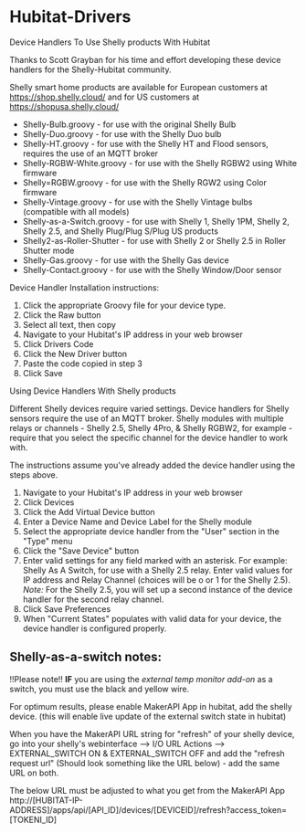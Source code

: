 # Hubitat-Drivers
Device Handlers To Use Shelly products With Hubitat

Thanks to Scott Grayban for his time and effort developing these device handlers for the Shelly-Hubitat community.

Shelly smart home products are available for European customers at https://shop.shelly.cloud/ and for US customers at https://shopusa.shelly.cloud/

* Shelly-Bulb.groovy - for use with the original Shelly Bulb
* Shelly-Duo.groovy - for use with the Shelly Duo bulb
* Shelly-HT.groovy - for use with the Shelly HT and Flood sensors, requires the use of an MQTT broker
* Shelly-RGBW-White.groovy - for use with the Shelly RGBW2 using White firmware
* Shelly=RGBW.groovy - for use with the Shelly RGW2 using Color firmware
* Shelly-Vintage.groovy - for use with the Shelly Vintage bulbs (compatible with all models)
* Shelly-as-a-Switch.groovy - for use with Shelly 1, Shelly 1PM, Shelly 2, Shelly 2.5, and Shelly Plug/Plug S/Plug US products
* Shelly2-as-Roller-Shutter - for use with Shelly 2 or Shelly 2.5 in Roller Shutter mode
* Shelly-Gas.groovy - for use with the Shelly Gas device
* Shelly-Contact.groovy - for use with the Shelly Window/Door sensor

Device Handler Installation instructions:

1. Click the appropriate Groovy file for your device type.
2. Click the Raw button 
3. Select all text, then copy
4. Navigate to your Hubitat's IP address in your web browser
5. Click Drivers Code
6. Click the New Driver button
7. Paste the code copied in step 3
8. Click Save

Using Device Handlers With Shelly products

Different Shelly devices require varied settings. Device handlers for Shelly sensors require the use of an MQTT broker. Shelly modules with multiple relays or channels - Shelly 2.5, Shelly 4Pro, & Shelly RGBW2, for example - require that you select the specific channel for the device handler to work with.

The instructions assume you've already added the device handler using the steps above.

1. Navigate to your Hubitat's IP address in your web browser
2. Click Devices
3. Click the Add Virtual Device button
4. Enter a Device Name and Device Label for the Shelly module
5. Select  the appropriate device handler from the "User" section in the "Type" menu
6. Click the "Save Device" button
7. Enter valid settings for any field marked with an asterisk. For example: Shelly As A Switch, for use with a Shelly 2.5 relay. Enter valid values for IP address and Relay Channel (choices will be o or 1 for the Shelly 2.5).  *Note:* For the Shelly 2.5, you will set up a second instance of the device handler for the second relay channel.
8. Click Save Preferences
9. When "Current States" populates with valid data for your device, the device handler is configured properly.

## Shelly-as-a-switch notes:

!!Please note!! **IF** you are using the _external temp monitor add-on_ as a switch, you must use the black and yellow wire.

For optimum results, please enable MakerAPI App in hubitat, add the shelly device. (this will enable live update of the external switch state in hubitat)

When you have the MakerAPI URL string for "refresh" of your shelly device, go into your shelly's webinterface --> I/O URL Actions --> EXTERNAL_SWITCH ON & EXTERNAL_SWITCH OFF and add the "refresh request url" (Should look something like the URL below) - add the same URL on both.

The below URL must be adjusted to what you get from the MakerAPI App<br>
http://[HUBITAT-IP-ADDRESS]/apps/api/[API_ID]/devices/[DEVICEID]/refresh?access_token=[TOKENI_ID]
